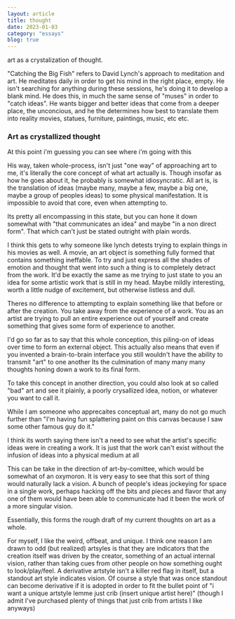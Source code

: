 ```yaml
---
layout: article
title: thought
date: 2023-01-03
category: "essays"
blog: true
---
```


art as a crystalization of thought.
<!-- excerpt -->


"Catching the Big Fish" refers to David Lynch's approach to meditation and art. He meditates daily in order to get his mind in the right place, empty. He isn't searching for anything during these sessions, he's doing it to develop a blank mind. He does this, in much the same sense of "muses" in order to "catch ideas". He wants bigger and better ideas that come from a deeper place, the unconcious, and he the determines how best to translate them into reality movies, statues, furniture, paintings, music, etc etc.

### Art as crystallized thought

At this point i'm guessing you can see where i'm going with this

His way, taken whole-process, isn't just "one way" of approaching art to me, it's literally the core concept of what art actually is. Though insofar as how he goes about it, he probably is somewhat idiosyncratic. All art is, is the translation of ideas (maybe many, maybe a few, maybe a big one, maybe a group of peoples ideas) to some physical manifestation. It is impossible to avoid that core, even when attempting to.

Its pretty all encompassing in this state, but you can hone it down somewhat with "that communicates an idea" and maybe "in a non direct form". 
That which can't just be stated outright with plain words.

I think this gets to why someone like lynch detests trying to explain things in his movies as well. A movie, an art object is something fully formed that contains something ineffable. To try and just express all the shades of emotion and thought that went into such a thing is to completely detract from the work.
It'd be exactly the same as me trying to just state to you an idea for some artistic work that is still in my head. Maybe mildly interesting, worth a little nudge of excitement, but otherwise listless and dull.

Theres no difference to attempting to explain something like that before or after the creation. You take away from the experience of a work. You as an artist are trying to pull an entire experience out of yourself and create something that gives some form of experience to another.

I'd go so far as to say that this whole conception, this piling-on of ideas over time to form an external object. This actually also means that even if you invented a brain-to-brain interface you still wouldn't have the ability to transmit "art" to one another
Its the culmination of many many many thoughts honing down a work to its final form.

To take this concept in another direction, you could also look at so called "bad" art and see it plainly, a poorly crysallized idea, notion, or whatever you want to call it.

While I am someone who apprecaites conceptual art, many do not go much further than "I'm having fun splattering paint on this canvas because I saw some other famous guy do it."

I think its worth saying there isn't a need to see what the artist's specific ideas were in creating a work.
It is just that the work can't exist without the infusion of ideas into a physical medium at all

This can be take in the direction of art-by-comittee, which would be somewhat of an oxymoron. It is very easy to see that this sort of thing would naturally lack a vision.
A bunch of people's ideas jockeying for space in a single work, perhaps hacking off the bits and pieces and flavor that any one of them would have been able to communicate had it been the work of a more singular vision.

Essentially, this forms the rough draft of my current thoughts on art as a whole.

For myself, I like the weird, offbeat, and unique. I think one reason I am drawn to odd (but realized) artsyles is that they are indicators that the creation itself was driven by the creator, something of an actual internal vision, rather than taking cues from other people on how something ought to look/play/feel. A derivative artstyle isn't a killer red flag in itself, but a standout art style indicates vision. Of course a style that was once standout can become derivative if it is adopted in order to fit the bullet point of "i want a unique artstyle lemme just crib (insert unique artist here)" (though I admit I've purchased plenty of things that just crib from artists I like anyways)
